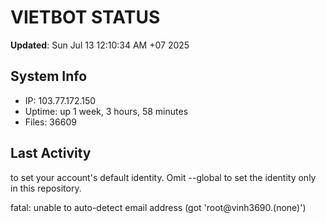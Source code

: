 # VIETBOT STATUS
**Updated**: Sun Jul 13 12:10:34 AM +07 2025

## System Info
- IP: 103.77.172.150
- Uptime: up 1 week, 3 hours, 58 minutes
- Files: 36609

## Last Activity

to set your account's default identity.
Omit --global to set the identity only in this repository.

fatal: unable to auto-detect email address (got 'root@vinh3690.(none)')
